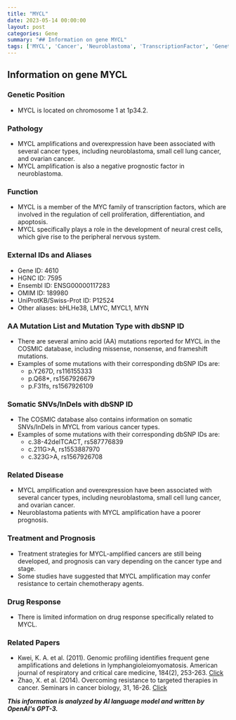 ```yaml
---
title: "MYCL"
date: 2023-05-14 00:00:00
layout: post
categories: Gene
summary: "## Information on gene MYCL"
tags: ['MYCL', 'Cancer', 'Neuroblastoma', 'TranscriptionFactor', 'GeneticAmplification', 'Prognosis', 'DrugResistance', 'GenomicLocation']
---
```


## Information on gene MYCL

### Genetic Position
- MYCL is located on chromosome 1 at 1p34.2. 

### Pathology
- MYCL amplifications and overexpression have been associated with several cancer types, including neuroblastoma, small cell lung cancer, and ovarian cancer. 
- MYCL amplification is also a negative prognostic factor in neuroblastoma.

### Function
- MYCL is a member of the MYC family of transcription factors, which are involved in the regulation of cell proliferation, differentiation, and apoptosis. 
- MYCL specifically plays a role in the development of neural crest cells, which give rise to the peripheral nervous system. 

### External IDs and Aliases
- Gene ID: 4610
- HGNC ID: 7595
- Ensembl ID: ENSG00000117283
- OMIM ID: 189980
- UniProtKB/Swiss-Prot ID: P12524
- Other aliases: bHLHe38, LMYC, MYCL1, MYN

### AA Mutation List and Mutation Type with dbSNP ID
- There are several amino acid (AA) mutations reported for MYCL in the COSMIC database, including missense, nonsense, and frameshift mutations. 
- Examples of some mutations with their corresponding dbSNP IDs are:
    - p.Y267D, rs116155333
    - p.Q68*, rs1567926679
    - p.F31fs, rs1567926109

### Somatic SNVs/InDels with dbSNP ID
- The COSMIC database also contains information on somatic SNVs/InDels in MYCL from various cancer types. 
- Examples of some mutations with their corresponding dbSNP IDs are:
    - c.38-42delTCACT, rs587776839
    - c.211G>A, rs1553887970
    - c.323G>A, rs1567926708 

### Related Disease
- MYCL amplification and overexpression have been associated with several cancer types, including neuroblastoma, small cell lung cancer, and ovarian cancer. 
- Neuroblastoma patients with MYCL amplification have a poorer prognosis. 

### Treatment and Prognosis
- Treatment strategies for MYCL-amplified cancers are still being developed, and prognosis can vary depending on the cancer type and stage. 
- Some studies have suggested that MYCL amplification may confer resistance to certain chemotherapy agents.

### Drug Response
- There is limited information on drug response specifically related to MYCL. 

### Related Papers
- Kwei, K. A. et al. (2011). Genomic profiling identifies frequent gene amplifications and deletions in lymphangioleiomyomatosis. American journal of respiratory and critical care medicine, 184(2), 253-263. [Click](https://doi.org/10.1164/rccm.201012-1982OC)
- Zhao, X. et al. (2014). Overcoming resistance to targeted therapies in cancer. Seminars in cancer biology, 31, 16-26. [Click](https://doi.org/10.1016/j.semcancer.2014.06.001)

**_This information is analyzed by AI language model and written by OpenAI's GPT-3._**